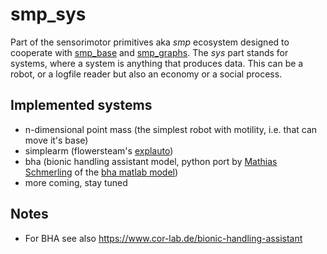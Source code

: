

# smp\_sys

Part of the sensorimotor primitives aka *smp* ecosystem designed to
cooperate with [smp\_base](https://github.com/x75/smp_base) and [smp\_graphs](https://github.com/x75/smp_graphs). The *sys* part stands for
systems, where a system is anything that produces data. This can be a
robot, or a logfile reader but also an economy or a social process.


## Implemented systems

-   n-dimensional point mass (the simplest robot with motility,
    i.e. that can move it's base)
-   simplearm (flowersteam's [explauto](https://github.com/flowersteam/explauto))
-   bha (bionic handling assistant model, python port by
    [Mathias Schmerling](https://github.com/gitmatti) of the [bha matlab model](https://code.cor-lab.de/projects/goal-babbling-matlab))
-   more coming, stay tuned


## Notes

-   For BHA see also <https://www.cor-lab.de/bionic-handling-assistant>

